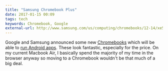 ```yaml
---
title: "Samsung Chromebook Plus"
date: 2017-01-15 00:09
tags: tech
keywords: Chromebook, Google
external-url: http://www.samsung.com/us/computing/chromebooks/12-14/xe513c24-k01us-xe513c24-k01us/
---
```

Google and Samsung announced some new [Chromebooks](http://www.samsung.com/us/computing/chromebooks/12-14/xe513c24-k01us-xe513c24-k01us/) which will be able to [run Android apps](https://blog.google/products/chromebooks/new-generation-chromebooks-designed-work-millions-apps/).
These look fantastic, especially for the price.
On my current Macbook Air, I basically spend the majority of my time in the browser anyway so moving to a Chromebook wouldn't be that much of a big deal.